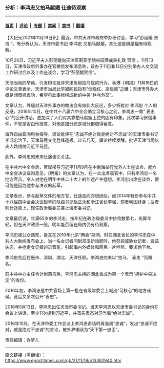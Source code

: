 ### 分析：李鸿忠又拍马献媚 仕途待观察

---

#### [首页](../../../..?n13382940) &nbsp;|&nbsp; [评论](../../../../../epoch-comment?n13382940) &nbsp;|&nbsp; [专题](../../../../../epoch-special?n13382940) &nbsp;|&nbsp; [禁闻](../../../../../epoch-news?n13382940) &nbsp;|&nbsp; [禁书](../../../../../books?n13382940) &nbsp;|&nbsp; [翻墙](https://github.com/gfw-breaker/nogfw/blob/master/README.md?n13382940)


<div class="post_content" id="artbody" itemprop="articleBody">
 <!-- article content begin -->
 <p>
  【大纪元2021年11月18日讯】最近，中共天津市政府举办研讨会，学习“彭丽媛
  <ok href="https://www.epochtimes.com/gb/tag/%E8%B4%BA%E4%BF%A1.html">
   贺信
  </ok>
  ”。有分析认为，天津市委书记
  <ok href="https://www.epochtimes.com/gb/tag/%E6%9D%8E%E9%B8%BF%E5%BF%A0.html">
   李鸿忠
  </ok>
  又拍马献媚，其仕途是祸是福有待观察。
 </p>
 <p>
  10月26日，习近平夫人彭丽媛向天津茱莉亚学院校园落成典礼致
  <ok href="https://www.epochtimes.com/gb/tag/%E8%B4%BA%E4%BF%A1.html">
   贺信
  </ok>
  。11月13日，天津市政府外事办在官微信发布消息称，该办于11日和12日分别举办人文交流工作研讨会以及工作座谈会，学习“彭丽媛贺信”。
 </p>
 <p>
  天津当局的举动，引发舆论批评天津当局拍马屁的行为。香港《明报》11月18日的评论文章表示，天津市当局此举被网民指有“低级红、高级黑”之嫌；天津市外办大概是想借机表功，希望将此事标榜成新的中美“乒乓外交”。
 </p>
 <p>
  文章认为，外届对天津外事办的做法会有如此大反应，多少折射对
  <ok href="https://www.epochtimes.com/gb/tag/%E6%9D%8E%E9%B8%BF%E5%BF%A0.html">
   李鸿忠
  </ok>
  个人的反感。2016年10月，在中共十八届六中全会确立习核心之前，李鸿忠一番“
  <ok href="https://www.epochtimes.com/gb/tag/%E8%A1%A8%E5%BF%A0.html">
   表忠
  </ok>
  心”的公开讲话，更加深了人们对其靠拍马献媚上位的固有印象。此次学习贺信事件，不管是否由他授意，对他是加分还是减分都值得留意。
 </p>
 <p>
  海外自由亚洲电台报导，舆论批评在“忠诚不绝对就是绝对不忠诚”的天津市委书记李鸿忠治下，天津马屁文化登峰造极。过去几天，舆论持续发酵，批评天津当局以夫人路线拍习近平马屁。
 </p>
 <p>
  此外，李鸿忠的未来仕途也引关注。
 </p>
 <p>
  在中共六中全会后，官媒报导习近平11月9月在中南海举行党外人士座谈会，就六中全会决议征询意见。《明报》的文章认为，在一众出席高官中，只有李鸿忠一名地方官员，令人对他在明年中共二十大上的仕途产生遐想。李鸿忠出席座谈会，很可能是因为他参与决议的起草。
 </p>
 <p>
  文章表示，参与起草文件的地方官，仕途走向亦很纷纭，如2014年有份参与中共十八届四中全会决议起草的陕西书记赵正永和浙江省长李强，前者判囚终身；后者则仕途直上，现任政治局委员兼上海市委书记。
 </p>
 <p>
  文章最后说，年满65岁的李鸿忠，按年纪在政治局委员中排倒数第七，尚算年轻，但在天津政绩一般，明年能否留在局内仍有待观察。
 </p>
 <p>
  李鸿忠被公众熟知，是其在2010年北京“两会”期间，时任湖北省长的李鸿忠在中共人大新闻发布会上，当一名女记者问到邓玉娇话题时，他怒视威胁女记者，言语失态，并抢走女记者的录音笔。引起海内外媒体和网民一片哗然，要求他下台。
 </p>
 <p>
  李鸿忠先后在惠州、深圳、湖北、天津任职。李鸿忠向来以“拍马、
  <ok href="https://www.epochtimes.com/gb/tag/%E8%A1%A8%E5%BF%A0.html">
   表忠
  </ok>
  ”而知名。
 </p>
 <p>
  前中共中办主任令计划落马后，李鸿忠主持的湖北省成为第一个表示“拥护中央决定”的省份。
 </p>
 <p>
  2016年初，李鸿忠是中共官场上第一批在省级常委会上喊出“习核心”的地方诸侯。此后又多次公开“表忠”。
 </p>
 <p>
  2016年9月13日，李鸿忠出任天津市委书记。当天李鸿忠以天津市委书记的身份在会议上讲话，至少11次提到习近平，并首先表态对习当局“绝对忠诚”。
 </p>
 <p>
  2016年10月，在天津市委工作会议上李鸿忠讲话时再强调“忠诚”，发出“忠诚不绝对，就是绝对不忠诚”的言论，被外界嘲讽为“天下第一忠臣”。
 </p>
 <p>
  责任编辑：许梦儿
 </p>
 <!-- article content end -->
 <div id="below_article_ad">
 </div>
</div>


---

原文链接（需翻墙）：https://www.epochtimes.com/gb/21/11/18/n13382940.htm